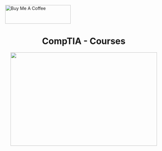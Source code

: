 

<a href="https://www.buymeacoffee.com/cyberkhare" target="_blank"><img src="https://helloimjessa.files.wordpress.com/2021/06/bmc-button.png" alt="Buy Me A Coffee" height="60" width="210" ></a>

<h1 align="center">      CompTIA - Courses                  </h1>

<p align="center">  <img height="300" width="470" src="https://images.credly.com/images/1d9d2038-abf7-49b4-a8db-c6fb884dfdb5/blob.png" > 

 






